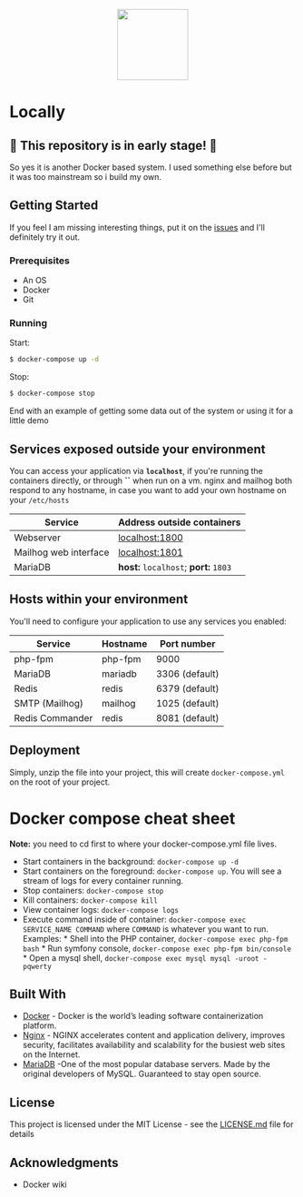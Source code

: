 <p align="center"> <img src="https://cdn.rawgit.com/MrGKanev/locally/master/img/server.svg" height="125"></p>

# Locally
## :construction: This repository is in early stage! :construction:
So yes it is another Docker based system. I used something else before but it was too mainstream so i build my own. 

## Getting Started
If you feel I am missing interesting things, put it on the [issues](https://github.com/mrgkanev/locally/issues) and I'll definitely try it out.


### Prerequisites

- An OS
- Docker
- Git


### Running

Start:

```bash
$ docker-compose up -d
```

Stop:

```bash
$ docker-compose stop
```



End with an example of getting some data out of the system or using it for a little demo

## Services exposed outside your environment ##

You can access your application via **`localhost`**, if you're running the containers directly, or through **``** when run on a vm. nginx and mailhog both respond to any hostname, in case you want to add your own hostname on your `/etc/hosts` 

Service|Address outside containers 
------|---------
Webserver|[localhost:1800](http://localhost:1800)
Mailhog web interface|[localhost:1801](http://localhost:1801)
MariaDB|**host:** `localhost`; **port:** `1803`

## Hosts within your environment ##

You'll need to configure your application to use any services you enabled:

Service|Hostname|Port number
------|---------|-----------
php-fpm|php-fpm|9000
MariaDB|mariadb|3306 (default)
Redis|redis|6379 (default)
SMTP (Mailhog)|mailhog|1025 (default)
Redis Commander|redis|8081 (default)

## Deployment

Simply, unzip the file into your project, this will create `docker-compose.yml` on the root of your project.

# Docker compose cheat sheet #

**Note:** you need to cd first to where your docker-compose.yml file lives.

  * Start containers in the background: `docker-compose up -d`
  * Start containers on the foreground: `docker-compose up`. You will see a stream of logs for every container running.
  * Stop containers: `docker-compose stop`
  * Kill containers: `docker-compose kill`
  * View container logs: `docker-compose logs`
  * Execute command inside of container: `docker-compose exec SERVICE_NAME COMMAND` where `COMMAND` is whatever you want to run. Examples:
        * Shell into the PHP container, `docker-compose exec php-fpm bash`
        * Run symfony console, `docker-compose exec php-fpm bin/console`
        * Open a mysql shell, `docker-compose exec mysql mysql -uroot -pqwerty`

## Built With

* [Docker](https://www.docker.com/) - Docker is the world’s leading software containerization platform.
* [Nginx](https://www.nginx.com/) - NGINX accelerates content and application delivery, improves security, facilitates availability and scalability for the busiest web sites on the Internet.
* [MariaDB](https://mariadb.org/) -One of the most popular database servers. Made by the original developers of MySQL. Guaranteed to stay open source.

## License

This project is licensed under the MIT License - see the [LICENSE.md](LICENSE.md) file for details

## Acknowledgments

* Docker wiki
